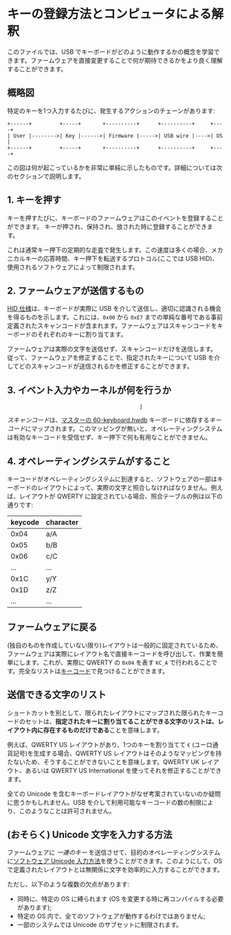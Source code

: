 # キーの登録方法とコンピュータによる解釈

<!---
  original document: 0.9.32:docs/how_keyboards_work.md
  git diff 0.9.32 HEAD -- docs/how_keyboards_work.md | cat
-->

このファイルでは、USB でキーボードがどのように動作するかの概念を学習できます。ファームウェアを直接変更することで何が期待できるかをより良く理解することができます。

## 概略図

特定のキーを1つ入力するたびに、発生するアクションのチェーンがあります:

```text
+------+         +-----+       +----------+      +----------+     +----+
| User |-------->| Key |------>| Firmware |----->| USB wire |---->| OS |
+------+         +-----+       +----------+      +----------+     +----+
```

この図は何が起こっているかを非常に単純に示したものです。詳細については次のセクションで説明します。

## 1. キーを押す

キーを押すたびに、キーボードのファームウェアはこのイベントを登録することができます。
キーが押され、保持され、放された時に登録することができます。

これは通常キー押下の定期的な走査で発生します。この速度は多くの場合、メカニカルキーの応答時間、キー押下を転送するプロトコル(ここでは USB HID)、使用されるソフトウェアによって制限されます。

## 2. ファームウェアが送信するもの

[HID 仕様](https://www.usb.org/sites/default/files/documents/hut1_12v2.pdf)は、キーボードが実際に USB を介して送信し、適切に認識される機会を得るものを示します。これには、`0x00` から `0xE7` までの単純な番号である事前定義されたスキャンコードが含まれます。ファームウェアはスキャンコードをキーボードのそれぞれのキーに割り当てます。

ファームウェアは実際の文字を送信せず、スキャンコードだけを送信します。
従って、ファームウェアを修正することで、指定されたキーについて USB を介してどのスキャンコードが送信されるかを修正することができます。

## 3. イベント入力やカーネルが何を行うか
                                               j
*スキャンコード*は、[マスターの 60-keyboard.hwdb](https://github.com/systemd/systemd/blob/master/hwdb.d/60-keyboard.hwdb) キーボードに依存する*キーコード*にマップされます。このマッピングが無いと、オペレーティングシステムは有効なキーコードを受信せず、キー押下で何も有用なことができません。

## 4. オペレーティングシステムがすること

キーコードがオペレーティングシステムに到達すると、ソフトウェアの一部はキーボードのレイアウトによって、実際の文字と照合しなければなりません。例えば、レイアウトが QWERTY に設定されている場合、照合テーブルの例は以下の通りです:

| keycode | character |
|---------|-----------|
| 0x04 | a/A |
| 0x05 | b/B |
| 0x06 | c/C |
| ... | ... |
| 0x1C | y/Y |
| 0x1D | z/Z |
| ... | ... |

## ファームウェアに戻る

(独自のものを作成していない限り)レイアウトは一般的に固定されているため、ファームウェアは実際にレイアウト名で直接キーコードを呼び出して、作業を簡単にします。これが、実際に QWERTY の `0x04` を表す `KC_A` で行われることです。完全なリストは[キーコード](ja/keycodes.md)で見つけることができます。

## 送信できる文字のリスト

ショートカットを別として、限られたレイアウトにマップされた限られたキーコードのセットは、**指定されたキーに割り当てることができる文字のリストは、レイアウト内に存在するものだけである**ことを意味します。

例えば、QWERTY US レイアウトがあり、1つのキーを割り当てて `€` (ユーロ通貨記号)を生成する場合、QWERTY US レイアウトはそのようなマッピングを持たないため、そうすることができないことを意味します。QWERTY UK レイアウト、あるいは QWERTY US International を使ってそれを修正することができます。

全ての Unicode を含むキーボードレイアウトがなぜ考案されていないのか疑問に思うかもしれません。USB を介して利用可能なキーコードの数の制限により、このようなことは許可されません。

## (おそらく) Unicode 文字を入力する方法

ファームウェアに *一連のキー* を送信させて、目的のオペレーティングシステムに[ソフトウェア Unicode 入力方法](https://en.wikipedia.org/wiki/Unicode_input#Hexadecimal_input)を使うことができます。このようにして、OSで定義されたレイアウトとは無関係に文字を効率的に入力することができます。

ただし、以下のような複数の欠点があります:

- 同時に、特定の OS に縛られます (OS を変更する時に再コンパイルする必要があります);
- 特定の OS 内で、全てのソフトウェアが動作するわけではありません;
- 一部のシステムでは Unicode のサブセットに制限されます。
